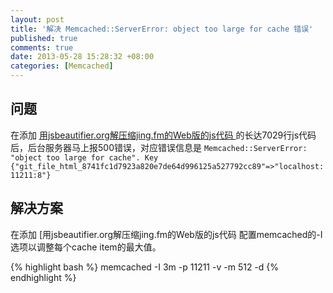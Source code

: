 ```yaml
---
layout: post
title: '解决 Memcached::ServerError: object too large for cache 错误'
published: true
comments: true
date: 2013-05-28 15:28:32 +08:00
categories: [Memcached]
---
```


问题
---------------------------------------
在添加 [用jsbeautifier.org解压缩jing.fm的Web版的js代码
](http://code.eoe.cn/1620) 的长达7029行js代码后，后台服务器马上报500错误，对应错误信息是 `Memcached::ServerError: "object too large for cache". Key {"git_file_html_8741fc1d7923a820e7de64d996125a527792cc89"=>"localhost:11211:8"}`

解决方案
---------------------------------------
在添加 [用jsbeautifier.org解压缩jing.fm的Web版的js代码
配置memcached的-I选项以调整每个cache item的最大值。

{% highlight bash %}
memcached -I 3m -p 11211 -v -m 512 -d
{% endhighlight %}
